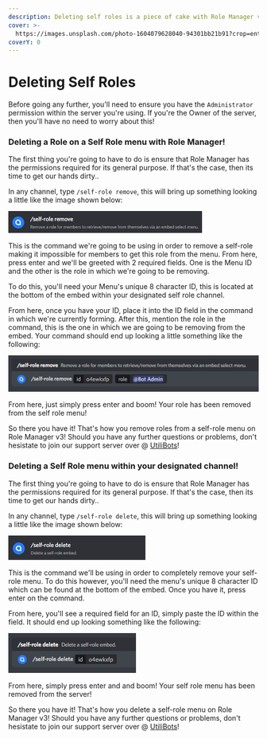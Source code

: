 ```yaml
---
description: Deleting self roles is a piece of cake with Role Manager v3!
cover: >-
  https://images.unsplash.com/photo-1604079628040-94301bb21b91?crop=entropy&cs=tinysrgb&fm=jpg&ixid=MnwxOTcwMjR8MHwxfHNlYXJjaHwyfHxncmFkaWVudHxlbnwwfHx8fDE2NTMxODU2NTU&ixlib=rb-1.2.1&q=80
coverY: 0
---
```


# Deleting Self Roles

Before going any further, you'll need to ensure you have the `Administrator` permission within the server you're using. If you're the Owner of the server, then you'll have no need to worry about this!

### Deleting a Role on a Self Role menu with Role Manager!

The first thing you're going to have to do is ensure that Role Manager has the permissions required for its general purpose. If that's the case, then its time to get our hands dirty..

In any channel, type `/self-role remove`, this will bring up something looking a little like the image shown below:

![](<../.gitbook/assets/image (3) (1).png>)

This is the command we're going to be using in order to remove a self-role making it impossible for members to get this role from the menu. From here, press enter and we'll be greeted with 2 required fields. One is the Menu ID and the other is the role in which we're going to be removing.

To do this, you'll need your Menu's unique 8 character ID, this is located at the bottom of the embed within your designated self role channel.&#x20;

From here, once you have your ID, place it into the ID field in the command in which we're currently forming. After this, mention the role in the command, this is the one in which we are going to be removing from the embed. Your command should end up looking a little something like the following:

![](<../.gitbook/assets/image (6) (1).png>)

From here, just simply press enter and boom! Your role has been removed from the self role menu!

So there you have it! That's how you remove roles from a self-role menu on Role Manager v3! Should you have any further questions or problems, don't hesistate to join our support server over @ [UtiliBots](https://discord.gg/cAtc7kZbPX)!

### Deleting a Self Role menu within your designated channel!

The first thing you're going to have to do is ensure that Role Manager has the permissions required for its general purpose. If that's the case, then its time to get our hands dirty..

In any channel, type `/self-role delete`, this will bring up something looking a little like the image shown below:

![](<../.gitbook/assets/image (4).png>)

This is the command we'll be using in order to completely remove your self-role menu. To do this however, you'll need the menu's unique 8 character ID which can be found at the bottom of the embed. Once you have it, press enter on the command.&#x20;

From here, you'll see a required field for an ID, simply paste the ID within the field. It should end up looking something like the following:&#x20;

![](<../.gitbook/assets/image (2) (1).png>)

From here, simply press enter and and boom! Your self role menu has been removed from the server!

So there you have it! That's how you delete a self-role menu on Role Manager v3! Should you have any further questions or problems, don't hesistate to join our support server over @ [UtiliBots](https://discord.gg/cAtc7kZbPX)!



